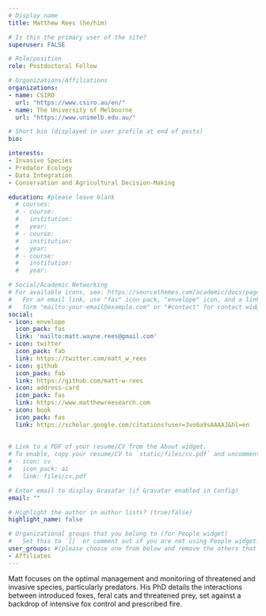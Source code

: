 ```yaml
---
# Display name
title: Matthew Rees (he/him)

# Is this the primary user of the site?
superuser: FALSE

# Role/position
role: Postdoctoral Fellow

# Organizations/Affiliations
organizations:
- name: CSIRO
  url: "https://www.csiro.au/en/"
- name: The University of Melbourne
  url: "https://www.unimelb.edu.au/"

# Short bio (displayed in user profile at end of posts)
bio:  

interests:
- Invasive Species
- Predator Ecology
- Data Integration
- Conservation and Agricultural Decision-Making

education: #please leave blank
  # courses:
  # - course:
  #   institution:
  #   year:
  # - course:
  #   institution:
  #   year:
  # - course:
  #   institution:
  #   year:

# Social/Academic Networking
# For available icons, see: https://sourcethemes.com/academic/docs/page-builder/#icons
#   For an email link, use "fas" icon pack, "envelope" icon, and a link in the
#   form "mailto:your-email@example.com" or "#contact" for contact widget.
social:
- icon: envelope
  icon_pack: fas
  link: 'mailto:matt.wayne.rees@gmail.com'
- icon: twitter
  icon_pack: fab
  link: https://twitter.com/matt_w_rees
- icon: github
  icon_pack: fab
  link: https://github.com/matt-w-rees
- icon: address-card
  icon_pack: fas
  link: https://www.matthewreesearch.com
- icon: book
  icon_pack: fas
  link: https://scholar.google.com/citations?user=3vo6a9sAAAAJ&hl=en
    
  
# Link to a PDF of your resume/CV from the About widget.
# To enable, copy your resume/CV to `static/files/cv.pdf` and uncomment the lines below.
# - icon: cv
#   icon_pack: ai
#   link: files/cv.pdf

# Enter email to display Gravatar (if Gravatar enabled in Config)
email: ""

# Highlight the author in author lists? (true/false)
highlight_name: false

# Organizational groups that you belong to (for People widget)
#   Set this to `[]` or comment out if you are not using People widget.
user_groups: #(please choose one from below and remove the others that aren't needed)
- Affiliates
---
```


Matt focuses on the optimal management and monitoring of threatened and invasive species, particularly predators. His PhD details the interactions between introduced foxes, feral cats and threatened prey, set against a backdrop of intensive fox control and prescribed fire. 
